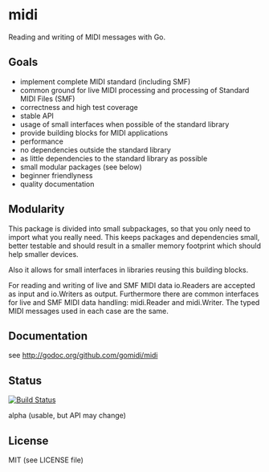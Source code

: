# midi
Reading and writing of MIDI messages with Go.

## Goals

- implement complete MIDI standard (including SMF)
- common ground for live MIDI processing and processing of Standard MIDI Files (SMF)
- correctness and high test coverage
- stable API
- usage of small interfaces when possible of the standard library
- provide building blocks for MIDI applications
- performance
- no dependencies outside the standard library
- as little dependencies to the standard library as possible
- small modular packages (see below)
- beginner friendlyness
- quality documentation

## Modularity

This package is divided into small subpackages, so that you only need to import
what you really need. This keeps packages and dependencies small, better testable and should result in a smaller memory footprint which should help smaller devices.

Also it allows for small interfaces in libraries reusing this building blocks.

For reading and writing of live and SMF MIDI data io.Readers are accepted as input and io.Writers as output. Furthermore there are common interfaces for live and SMF MIDI data handling: midi.Reader and midi.Writer. The typed MIDI messages used in each case are the same.

## Documentation

see http://godoc.org/github.com/gomidi/midi

## Status

[![Build Status](https://travis-ci.org/gomidi/midi.svg?branch=master)](http://travis-ci.org/gomidi/midi)

alpha (usable, but API may change)

## License

MIT (see LICENSE file) 
